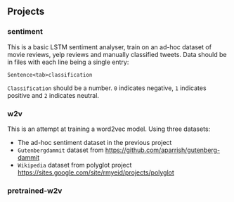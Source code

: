 ## Projects

### sentiment

This is a basic LSTM sentiment analyser, train on an ad-hoc dataset of movie reviews, yelp reviews and manually classified tweets. Data should be in files with each line being a single entry:

`Sentence<tab>classification`

`Classification` should be a number. `0` indicates negative, `1` indicates positive and `2` indicates neutral.

### w2v

This is an attempt at training a word2vec model. Using three datasets:

 - The ad-hoc sentiment dataset in the previous project
 - `Gutenbergdammit` dataset from <https://github.com/aparrish/gutenberg-dammit>
 - `Wikipedia` dataset from polyglot project <https://sites.google.com/site/rmyeid/projects/polyglot>

### pretrained-w2v